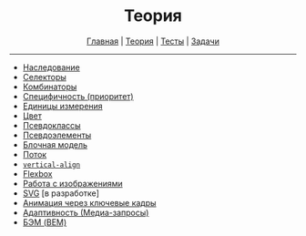 <div align="center">

# Теория

[Главная](https://github.com/M0n0mah/css)
|
[Теория](/theory/README.md)
|
[Тесты](/tests/README.md)
|
[Задачи](/tasks/README.md)

</div>

---

* [Наследование](./css/inheritance.md)
* [Селекторы](./css/selectors.md)
* [Комбинаторы](./css/combinators.md)
* [Специфичность (приоритет)](./css/specificity.md)
* [Единицы измерения](./css/units.md)
* [Цвет](./css/color.md)
* [Псевдоклассы](./css/pseudo-classes.md)
* [Псевдоэлементы](./css/pseudo-elements.md)
* [Блочная модель](./css/box-model.md)
* [Поток](./css/flow.md)
* [`vertical-align`](./css/vertical-align.md)
* [Flexbox](./css/flexbox.md)
* [Работа с изображениями](./css/images.md)
* [SVG](./css/svg.md) [в разработке]
* [Анимация через ключевые кадры](./css/animation-keyframes.md)
* [Адаптивность (Медиа-запросы)](./css/media.md)
* [БЭМ (BEM)](./css/bem.md)
